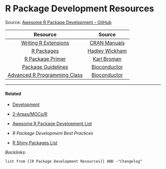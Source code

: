 # R Package Development Resources

Source: [Awesome R Package Development - GitHub](https://indrajeetpatil.github.io/awesome-r-pkgtools/)



|Resource|Source|
|:------:|:----:|
|[Writing R Extensions](http://cran.fhcrc.org/doc/manuals/R-exts.html)|[CRAN Manuals](https://cran.r-project.org/manuals.html)|
|[R Packages](http://r-pkgs.had.co.nz/)|[Hadley Wickham](http://hadley.nz/)|
|[R Package Primer](http://kbroman.org/pkg_primer/)|[Karl Broman](https://kbroman.org/)|
|[Package Guidelines](http://www.bioconductor.org/developers/package-guidelines/)|[Bioconductor]()|
|[Advanced R Programming Class](http://www.bioconductor.org/help/course-materials/2010/AdvancedR/)|[Bioconductor]()|

---

#### Related

* [Development](../MOCs/Development.md)

* [2-Areas/MOCs/R](../MOCs/R.md)

* [Awesome R Package Development List](Awesome%20R%20Package%20Development%20List.md)

* *R Package Development Best Practices*

* [R Shiny Packages List](R%20Shiny%20Packages%20List.md)

*Backlinks:*

````dataview
list from [[R Package Development Resources]] AND -"Changelog"
````
